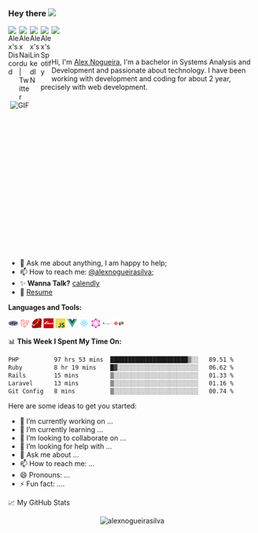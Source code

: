 ### Hey there <img src="https://media.giphy.com/media/hvRJCLFzcasrR4ia7z/giphy.gif" width="25px">
<a href="#">
  <img align="left" alt="Alex's Discord" width="22px" src="https://github.com/alexnogueirasilva/alexnogueirasilva/blob/master/assest/discord.svg" />
</a>
<a href="https://twitter.com/AlexSilvalov">
  <img align="left" alt="Alex Naidu | Twitter" width="22px" src="https://github.com/alexnogueirasilva/alexnogueirasilva/blob/master/assest/twitter.svg" />
</a>
<a href="https://www.linkedin.com/in/alex-nogueira-6ba78063/">
  <img align="left" alt="Alex's LinkedIN" width="22px" src="https://github.com/alexnogueirasilva/alexnogueirasilva/blob/master/assest/linkedin.svg" />
</a>
<a href="https://open.spotify.com/user/12145195220">
  <img align="left" alt="Alex's Spotify" width="22px" src="https://github.com/alexnogueirasilva/alexnogueirasilva/blob/master/assest/spotify.svg" />
</a>

![](https://visitor-badge.glitch.me/badge?page_id=alexnogueirasilva.alexnogueirasilva)

<br />

Hi, I'm [Alex Nogueira](https://devaction.com.br/), I'm a bachelor in Systems Analysis and Development and passionate about technology. I have been working with development and coding for about 2 year, precisely with web development.

  <img align="right" alt="GIF" src="https://github.com/alexnogueirasilva/alexnogueirasilva/blob/master/assest/code.gif?raw=true" width="500" height="320" />
  
- 💬 Ask me about anything, I am happy to help;
- 📫 How to reach me: [@alexnogueirasilva](https://twitter.com/alexnogueirasilva);
- ✨ **Wanna Talk?** [calendly](https://calendly.com/alexnogueirasilva)
- 📝 [Resume]()

**Languages and Tools:**  

<code><img height="20" src="https://raw.githubusercontent.com/github/explore/80688e429a7d4ef2fca1e82350fe8e3517d3494d/topics/php/php.png"></code>
<code><img height="20" src="https://raw.githubusercontent.com/github/explore/80688e429a7d4ef2fca1e82350fe8e3517d3494d/topics/laravel/laravel.png"></code>
<code><img height="20" src="https://raw.githubusercontent.com/github/explore/80688e429a7d4ef2fca1e82350fe8e3517d3494d/topics/ruby/ruby.png"></code>
<code><img height="20" src="https://raw.githubusercontent.com/github/explore/80688e429a7d4ef2fca1e82350fe8e3517d3494d/topics/rails/rails.png"></code>
<code><img height="20" src="https://raw.githubusercontent.com/github/explore/80688e429a7d4ef2fca1e82350fe8e3517d3494d/topics/javascript/javascript.png"></code>
<code><img height="20" src="https://raw.githubusercontent.com/github/explore/80688e429a7d4ef2fca1e82350fe8e3517d3494d/topics/vue/vue.png"></code>
<code><img height="20" src="https://raw.githubusercontent.com/github/explore/80688e429a7d4ef2fca1e82350fe8e3517d3494d/topics/react/react.png"></code>
<code><img height="20" src="https://raw.githubusercontent.com/github/explore/5c058a388828bb5fde0bcafd4bc867b5bb3f26f3/topics/graphql/graphql.png"></code>
<code><img height="20" src="https://raw.githubusercontent.com/github/explore/80688e429a7d4ef2fca1e82350fe8e3517d3494d/topics/mongodb/mongodb.png"></code>
<code><img height="20" src="https://raw.githubusercontent.com/github/explore/80688e429a7d4ef2fca1e82350fe8e3517d3494d/topics/git/git.png"></code>

📊 **This Week I Spent My Time On:**
<!--START_SECTION:waka-->
```text
PHP          97 hrs 53 mins  ██████████████████████▒░░   89.51 % 
Ruby         8 hr 19 mins    █▓░░░░░░░░░░░░░░░░░░░░░░░   06.62 % 
Rails        15 mins         ▒░░░░░░░░░░░░░░░░░░░░░░░░   01.33 % 
Laravel      13 mins         ▒░░░░░░░░░░░░░░░░░░░░░░░░   01.16 % 
Git Config   8 mins          ▒░░░░░░░░░░░░░░░░░░░░░░░░   00.74 % 
```
<!--END_SECTION:waka-->

Here are some ideas to get you started:

- 🔭 I’m currently working on ...
- 🌱 I’m currently learning ...
- 👯 I’m looking to collaborate on ...
- 🤔 I’m looking for help with ...
- 💬 Ask me about ...
- 📫 How to reach me: ...
- 😄 Pronouns: ...
- ⚡ Fun fact: ....
<!-- TODO-IST:END -->


📈 My GitHub Stats

<p align="center"> <img src="https://github-readme-stats.vercel.app/api?username=alexnogueirasilva&show_icons=true&theme=gotham" alt="alexnogueirasilva" />





